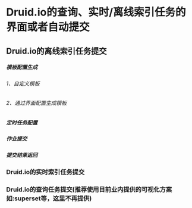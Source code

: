# Druid.io的查询、实时/离线索引任务的界面或者自动提交

## Druid.io的离线索引任务提交
##### 模板配置生成
###### 1、自定义模板

###### 2、通过界面配置生成模板

##### 定时任务配置

##### 作业提交

##### 提交结果返回

### Druid.io的实时索引任务提交

### Druid.io的查询任务提交(推荐使用目前业内提供的可视化方案如:superset等，这里不再提供)
